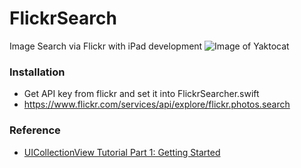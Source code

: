 # FlickrSearch

Image Search via Flickr with iPad development
![Image of Yaktocat](http://i.imgur.com/uU9gjmM.png)

### Installation
* Get API key from flickr and set it into FlickrSearcher.swift
* https://www.flickr.com/services/api/explore/flickr.photos.search

### Reference

* [UICollectionView Tutorial Part 1: Getting Started](https://www.raywenderlich.com/78550/beginning-ios-collection-views-swift-part-1)
